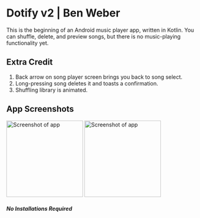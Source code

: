 # **Dotify** v2 | Ben Weber
This is the beginning of an Android music player app, written in Kotlin. You can shuffle, delete, and preview songs, but there is no music-playing functionality yet.

## Extra Credit
1. Back arrow on song player screen brings you back to song select.
2. Long-pressing song deletes it and toasts a confirmation.
3. Shuffling library is animated.


## App Screenshots
<image src="./song-select-preview.jpg" alt="Screenshot of app" width=200/>
<image src="./player-preview.jpg" alt="Screenshot of app" width=200/>

##### _No Installations Required_
